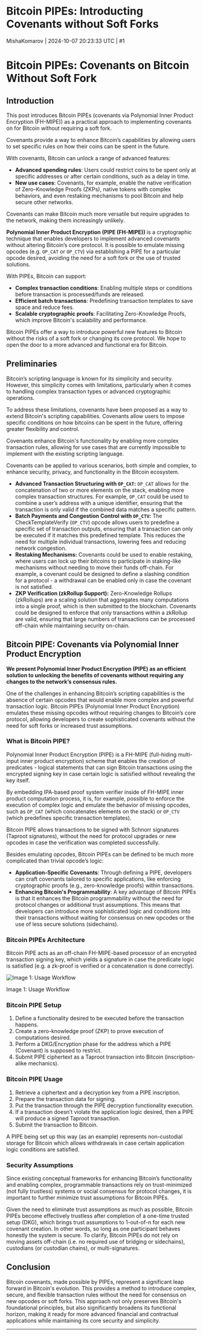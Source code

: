 # Bitcoin PIPEs: Introducting Covenants without Soft Forks

MishaKomarov | 2024-10-07 20:23:33 UTC | #1

# **Bitcoin PIPEs: Covenants on Bitcoin Without Soft Fork**

## Introduction

This post introduces Bitcoin PIPEs (covenants via Polynomial Inner Product Encryption (FH-MIPE)) as a practical approach to implementing covenants on for Bitcoin without requiring a soft fork.

Covenants provide a way to enhance Bitcoin’s capabilities by allowing users to set specific rules on how their coins can be spent in the future.

With covenants, Bitcoin can unlock a range of advanced features:

- **Advanced spending rules**: Users could restrict coins to be spent only at specific addresses or after certain conditions, such as a delay in time.
- **New use cases**: Covenants, for example, enable the native verification of Zero-Knowledge Proofs (ZKPs), native tokens with complex behaviors, and even restaking mechanisms to pool Bitcoin and help secure other networks.

Covenants can make Bitcoin much more versatile but require upgrades to the network, making them increasingly unlikely.

**Polynomial Inner Product Encryption (PIPE (FH-MIPE))** is a cryptographic technique that enables developers to implement advanced covenants without altering Bitcoin’s core protocol. It is possible to emulate missing opcodes (e.g. `OP_CAT` or `OP_CTV`) via establishing a PIPE for a particular opcode desired, avoiding the need for a soft fork or the use of trusted solutions.

With PIPEs, Bitcoin can support:

- **Complex transaction conditions**: Enabling multiple steps or conditions before transaction is processed/funds are released.
- **Efficient batch transactions**: Predefining transaction templates to save space and reduce fees.
- **Scalable cryptographic proofs**: Facilitating Zero-Knowledge Proofs, which improve Bitcoin's scalability and performance.

Bitcoin PIPEs offer a way to introduce powerful new features to Bitcoin without the risks of a soft fork or changing its core protocol. We hope to open the door to a more advanced and functional era for Bitcoin.

## Preliminaries

Bitcoin’s scripting language is known for its simplicity and security. However, this simplicity comes with limitations, particularly when it comes to handling complex transaction types or advanced cryptographic operations. 

To address these limitations, covenants have been proposed as a way to extend Bitcoin's scripting capabilities. Covenants allow users to impose specific conditions on how bitcoins can be spent in the future, offering greater flexibility and control.

Covenants enhance Bitcoin's functionality by enabling more complex transaction rules, allowing for use cases that are currently impossible to implement with the existing scripting language. 

Covenants can be applied to various scenarios, both simple and complex, to enhance security, privacy, and functionality in the Bitcoin ecosystem.

- **Advanced Transaction Structuring with `OP_CAT`:**  `OP_CAT`  allows for the concatenation of two or more elements on the stack, enabling more complex transaction structures. For example, `OP_CAT` could be used to combine a user’s address with a unique identifier, ensuring that the transaction is only valid if the combined data matches a specific pattern.
- **Batch Payments and Congestion Control with `OP_CTV`:** The CheckTemplateVerify (`OP_CTV`) opcode allows users to predefine a specific set of transaction outputs, ensuring that a transaction can only be executed if it matches this predefined template. This reduces the need for multiple individual transactions, lowering fees and reducing network congestion.
- **Restaking Mechanisms:** Covenants could be used to enable restaking, where users can lock up their bitcoins to participate in staking-like mechanisms without needing to move their funds off-chain. For example, a covenant could be designed to define a slashing condition for a protocol - a withdrawal can be enabled only in case the covenant is not satisfied.
- **ZKP Verification (zkRollup Support):** Zero-Knowledge Rollups (zkRollups) are a scaling solution that aggregates many computations into a single proof, which is then submitted to the blockchain. Covenants could be designed to enforce that only transactions within a zkRollup are valid, ensuring that large numbers of transactions can be processed off-chain while maintaining security on-chain.

## **Bitcoin PIPE: Covenants via Polynomial Inner Product Encryption**

**We present Polynomial Inner Product Encryption (PIPE) as an efficient solution to unlocking the benefits of covenants without requiring any changes to the network’s consensus rules.**

One of the challenges in enhancing Bitcoin’s scripting capabilities is the absence of certain opcodes that would enable more complex and powerful transaction logic. Bitcoin PIPEs (Polynomial Inner Product Encryption) emulates these missing opcodes without requiring changes to Bitcoin’s core protocol, allowing developers to create sophisticated covenants without the need for soft forks or increased trust assumptions.

### What is Bitcoin PIPE?

Polynomial Inner Product Encryption (PIPE) is a FH-MIPE (full-hiding multi-input inner product encryption) scheme that enables the creation of predicates - logical statements that can sign Bitcoin transactions using the encrypted signing key in case certain logic is satisfied without revealing the key itself.

By embedding IPA-based proof system verifier inside of FH-MIPE inner product computation process, it is, for example, possible to enforce the execution of complex logic and emulate the behavior of missing opcodes, such as `OP_CAT` (which concatenates elements on the stack) or `OP_CTV` (which predefines specific transaction templates).

Bitcoin PIPE allows transactions to be signed with Schnorr signatures (Taproot signatures), without the need for protocol upgrades or new opcodes in case the verification was completed successfully.

Besides emulating opcodes, Bitcoin PIPEs can be defined to be much more complicated than trivial opcode’s logic:

- **Application-Specific Covenants**: Through defining a PIPE, developers can craft covenants tailored to specific applications, like enforcing cryptographic proofs (e.g., zero-knowledge proofs) within transactions.
- **Enhancing Bitcoin's Programmability**: A key advantage of Bitcoin PIPEs is that it enhances the Bitcoin programmability without the need for protocol changes or additional trust assumptions. This means that developers can introduce more sophisticated logic and conditions into their transactions without waiting for consensus on new opcodes or the use of less secure solutions (sidechains).

### Bitcoin PIPEs Architecture

Bitcoin PIPE acts as an off-chain FH-MIPE-based processor of an encrypted transaction signing key, which yields a signature in case the predicate logic is satisfied (e.g. a zk-proof is verified or a concatenation is done correctly).

![Image 1: Usage Workflow](https://prod-files-secure.s3.us-west-2.amazonaws.com/38e9ffa2-a958-42ea-b848-2fb5407a62b8/1e7bc1ed-d468-4f42-b723-1c2b212b3f89/BItcoin_PIPEs.jpg)

Image 1: Usage Workflow

### Bitcoin PIPE Setup

1. Define a functionality desired to be executed before the transaction happens.
2. Create a zero-knowledge proof (ZKP) to prove execution of computations desired.
3. Perform a DKG/Encryption phase for the address which a PIPE (Covenant) is supposed to restrict.
4. Submit PIPE ciphertext as a Taproot transaction into Bitcoin (inscription-alike mechanics).

### Bitcoin PIPE Usage

1. Retrieve a ciphertext and a decryption key from a PIPE inscription.
2. Prepare the transaction data for signing.
3. Put the transaction through the PIPE decryption functionality execution.
4. If a transaction doesn’t violate the application logic desired, then a PIPE will produce a signed Taproot transaction.
5. Submit the transaction to Bitcoin.

A PIPE being set up this way (as an example) represents non-custodial storage for Bitcoin which allows withdrawals in case certain application logic conditions are satisfied.

### Security Assumptions

Since existing conceptual frameworks for enhancing Bitcoin’s functionality and enabling complex, programmable transactions rely on trust-minimized (not fully trustless) systems or social consensus for protocol changes, it is important to further minimize trust assumptions for Bitcoin PIPEs. 

Given the need to eliminate trust assumptions as much as possible, Bitcoin PIPEs become effectively trustless after completion of a one-time trusted setup (DKG), which brings trust assumptions to 1-out-of-n for each new covenant creation. In other words, so long as one participant behaves honestly the system is secure. To clarify, Bitcoin PIPEs do not rely on moving assets off-chain (i.e. no required use of bridging or sidechains), custodians (or custodian chains), or multi-signatures.

## **Conclusion**

Bitcoin covenants, made possible by PIPEs, represent a significant leap forward in Bitcoin's evolution. This provides a method to introduce complex, secure, and flexible transaction rules without the need for consensus on new opcodes or soft forks. This approach not only preserves Bitcoin's foundational principles, but also significantly broadens its functional horizon, making it ready for more advanced financial and contractual applications while maintaining its core security and simplicity.

-------------------------

